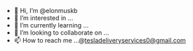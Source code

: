 - 👋 Hi, I’m @elonmuskb
- 👀 I’m interested in ...
- 🌱 I’m currently learning ...
- 💞️ I’m looking to collaborate on ...
- 📫 How to reach me ...@tesladeliveryservices0@gmail.com

<!---
elonmuskb/elonmuskb is a ✨ special ✨ repository because its `README.md` (this file) appears on your GitHub profile.
You can click the Preview link to take a look at your changes.
--->
